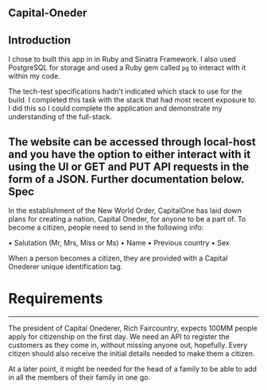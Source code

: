 Capital-Oneder
-----------
Introduction
----
I chose to built this app in in Ruby and Sinatra Framework. I also used PostgreSQL for storage and used a Ruby gem called `pg` to interact with it within my code.

The tech-test specifications hadn't indicated which stack to use for the build. I completed this task with the stack that had most recent exposure to. I did this so I could complete the application and demonstrate my understanding of the full-stack.

The website can be accessed through local-host and you have the option to either interact with it using the UI or GET and PUT API requests in the form of a JSON. Further documentation below.
Spec
----
In the establishment of the New World Order, CapitalOne has laid down plans for creating a
nation, Capital Oneder, for anyone to be a part of. To become a citizen, people need to send in
the following info:

• Salutation (Mr, Mrs, Miss or Ms)
• Name
• Previous country
• Sex

When a person becomes a citizen, they are provided with a Capital Onederer unique
identification tag.

# Requirements
----
The president of Capital Onederer, Rich Faircountry, expects 100MM people apply for
citizenship on the first day. We need an API to register the customers as they come in, without
missing anyone out, hopefully. Every citizen should also receive the initial details needed to
make them a citizen.

At a later point, it might be needed for the head of a family to be able to add in all the members
of their family in one go.
